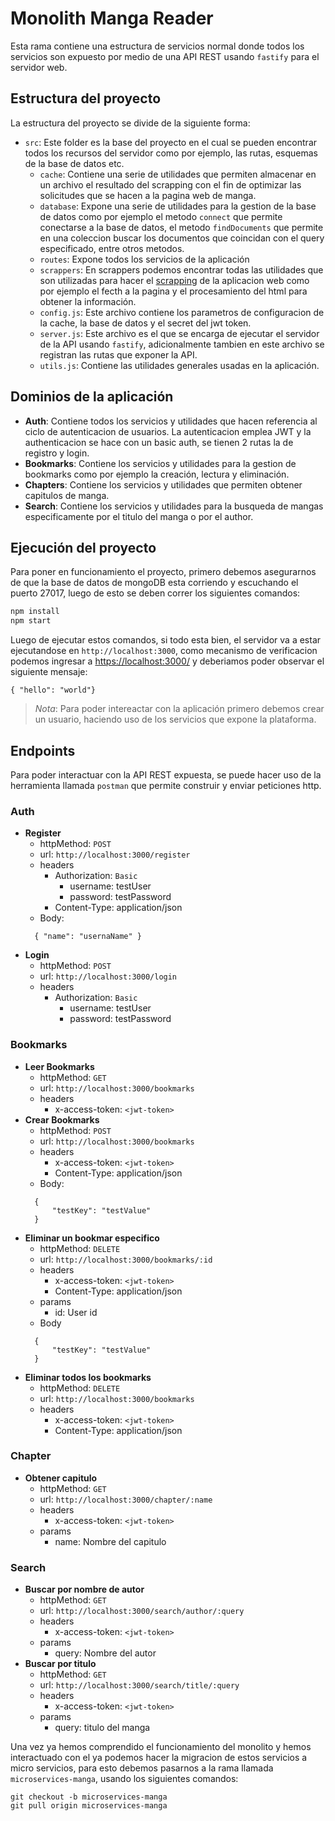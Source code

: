 # Monolith Manga Reader
Esta rama contiene una estructura de servicios normal donde todos los servicios son expuesto por medio de una API REST usando `fastify` para el servidor web.

## Estructura del proyecto
La estructura del proyecto se divide de la siguiente forma:
* `src`: Este folder es la base del proyecto en el cual se pueden encontrar todos los recursos del servidor como por ejemplo, las rutas, esquemas de la base de datos etc.
  * `cache`: Contiene una serie de utilidades que permiten almacenar en un archivo el resultado del scrapping con el fin de optimizar las solicitudes que se hacen a la pagina web de manga.
  * `database`: Expone una serie de utilidades para la gestion de la base de datos como por ejemplo el metodo `connect` que permite conectarse a la base de datos, el metodo `findDocuments` que permite en una coleccion buscar los documentos que coincidan con el query especificado, entre otros metodos.
  * `routes`: Expone todos los servicios de la aplicación
  * `scrappers`: En scrappers podemos encontrar todas las utilidades que son utilizadas para hacer el [scrapping](https://es.wikipedia.org/wiki/Web_scraping) de la aplicacion web como por ejemplo el fecth a la pagina y el procesamiento del html para obtener la información.
  * `config.js`: Este archivo contiene los parametros de configuracion de la cache, la base de datos y el secret del jwt token.
  * `server.js`: Este archivo es el que se encarga de ejecutar el servidor de la API usando `fastify`, adicionalmente tambien en este archivo se registran las rutas que exponer la API.
  * `utils.js`: Contiene las utilidades generales usadas en la aplicación.

## Dominios de la aplicación
* **Auth**: Contiene todos los servicios y utilidades que hacen referencia al ciclo de autenticacion de usuarios. La autenticacion emplea JWT y la authenticacion se hace con un basic auth, se tienen 2 rutas la de registro y login.
* **Bookmarks**: Contiene los servicios y utilidades para la gestion de bookmarks como por ejemplo la creación, lectura y eliminación.
* **Chapters**: Contiene los servicios y utilidades que permiten obtener capitulos de manga.
* **Search**: Contiene los servicios y utilidades para la busqueda de mangas especificamente por el titulo del manga o por el author.

## Ejecución del proyecto
Para poner en funcionamiento el proyecto, primero debemos asegurarnos de que la base de datos de mongoDB esta corriendo y escuchando el puerto 27017, luego de esto se deben correr los siguientes comandos:

``` bash
npm install
npm start
```
Luego de ejecutar estos comandos, si todo esta bien, el servidor va a estar ejecutandose en `http://localhost:3000`, como mecanismo de verificacion podemos ingresar a [https://localhost:3000/](https://localhost:3000/) y deberiamos poder observar el siguiente mensaje:
```
{ "hello": "world"}
```

> *Nota*: Para poder intereactar con la aplicación primero debemos crear un usuario, haciendo uso de los servicios que expone la plataforma.

## Endpoints
Para poder interactuar con la API REST expuesta, se puede hacer uso de la herramienta llamada `postman` que permite construir y enviar peticiones http.

### Auth
* **Register**
  * httpMethod: `POST`
  * url: `http://localhost:3000/register`
  * headers
    * Authorization: `Basic`
      * username: testUser
      * password: testPassword
    * Content-Type: application/json
  * Body:
  ```
    { "name": "usernaName" }
  ```
* **Login**
  * httpMethod: `POST`
  * url: `http://localhost:3000/login`
  * headers
    * Authorization: `Basic`
      * username: testUser
      * password: testPassword

### Bookmarks
* **Leer Bookmarks**
  * httpMethod: `GET`
  * url: `http://localhost:3000/bookmarks`
  * headers
    * x-access-token: `<jwt-token>`
* **Crear Bookmarks**
  * httpMethod: `POST`
  * url: `http://localhost:3000/bookmarks`
  * headers
    * x-access-token: `<jwt-token>`
    * Content-Type: application/json
  * Body:
  ```
    {
	    "testKey": "testValue"
    }
  ```
* **Eliminar un bookmar especifico**
  * httpMethod: `DELETE`
  * url: `http://localhost:3000/bookmarks/:id`
  * headers
    * x-access-token: `<jwt-token>`
    * Content-Type: application/json
  * params
    * id: User id
  * Body
  ```
    {
	    "testKey": "testValue"
    }
  ```
* **Eliminar todos los bookmarks**
  * httpMethod: `DELETE`
  * url: `http://localhost:3000/bookmarks`
  * headers
    * x-access-token: `<jwt-token>`
    * Content-Type: application/json

### Chapter
* **Obtener capitulo**
  * httpMethod: `GET`
  * url: `http://localhost:3000/chapter/:name`
  * headers
    * x-access-token: `<jwt-token>`
  * params
    * name: Nombre del capitulo

### Search
* **Buscar por nombre de autor**
  * httpMethod: `GET`
  * url: `http://localhost:3000/search/author/:query`
  * headers
    * x-access-token: `<jwt-token>`
  * params
    * query: Nombre del autor
* **Buscar por titulo**
  * httpMethod: `GET`
  * url: `http://localhost:3000/search/title/:query`
  * headers
    * x-access-token: `<jwt-token>`
  * params
    * query: titulo del manga


Una vez ya hemos comprendido el funcionamiento del monolito y hemos interactuado con el ya podemos hacer la migracion de estos servicios a micro servicios, para esto debemos pasarnos a la rama llamada `microservices-manga`, usando los siguientes comandos:
```
git checkout -b microservices-manga
git pull origin microservices-manga
```
